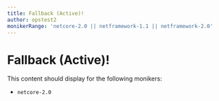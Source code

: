 ```yaml
---
title: Fallback (Active)!
author: opstest2
monikerRange: 'netcore-2.0 || netframework-1.1 || netframework-2.0'
---
```


# Fallback (Active)!

This content should display for the following monikers:

* `netcore-2.0`